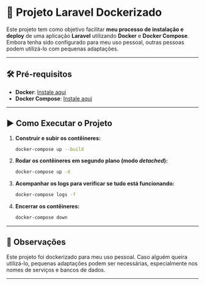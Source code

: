 # 🚀 Projeto Laravel Dockerizado

Este projeto tem como objetivo facilitar **meu processo de instalação e deploy** de uma aplicação **Laravel** utilizando **Docker** e **Docker Compose**. Embora tenha sido configurado para meu uso pessoal, outras pessoas podem utilizá-lo com pequenas adaptações.

---

## 🛠️ Pré-requisitos

- **Docker**: [Instale aqui](https://docs.docker.com/get-docker/)  
- **Docker Compose**: [Instale aqui](https://docs.docker.com/compose/install/)

---

## ▶️ Como Executar o Projeto

1. **Construir e subir os contêineres:**
   ```bash
   docker-compose up --build
   ```

2. **Rodar os contêineres em segundo plano (modo *detached*):**
   ```bash
   docker-compose up -d
   ```

3. **Acompanhar os logs para verificar se tudo está funcionando:**
   ```bash
   docker-compose logs -f
   ```

4. **Encerrar os contêineres:**
   ```bash
   docker-compose down
   ```
---

## 📄 Observações

Este projeto foi dockerizado para meu uso pessoal. Caso alguém queira utilizá-lo, pequenas adaptações podem ser necessárias, especialmente nos nomes de serviços e bancos de dados.

---
